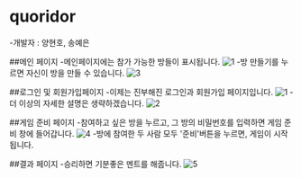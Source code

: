 # quoridor
-개발자 : 양현호, 송예은

##메인 페이지
-메인페이지에는 참가 가능한 방들이 표시됩니다.
![1](https://user-images.githubusercontent.com/86706463/127528641-3d88839e-8469-409a-b229-d1a1823ea6a3.JPG)
-방 만들기를 누르면 자신이 방을 만들 수 있습니다.
![3](https://user-images.githubusercontent.com/86706463/127528671-d0a9b81e-6fd8-479d-94b4-c3e04db94517.JPG)

##로그인 및 회원가입페이지
-이제는 진부해진 로그인과 회원가입 페이지입니다.
![1](https://user-images.githubusercontent.com/86706463/127528703-e70e30b2-eefb-4e84-872e-cb9a1abf98df.JPG)
-더 이상의 자세한 설명은 생략하겠습니다.
![2](https://user-images.githubusercontent.com/86706463/127528714-53e81e2d-6e87-4c85-a611-cce4117a54cb.JPG)


##게임 준비 페이지
-참여하고 싶은 방을 누르고, 그 방의 비밀번호를 입력하면 게임 준비 창에 들어갑니다.
![4](https://user-images.githubusercontent.com/86706463/127528836-a9ebdc99-7a71-4011-9d80-cfd3b0c30788.JPG)
-방에 참여한 두 사람 모두 '준비'버튼을 누르면, 게임이 시작됩니다.





##결과 페이지
-승리하면 기분좋은 멘트를 해줍니다.
![5](https://user-images.githubusercontent.com/86706463/127528795-0bf27bd5-e908-4830-b768-54fbcc25aab4.JPG)

